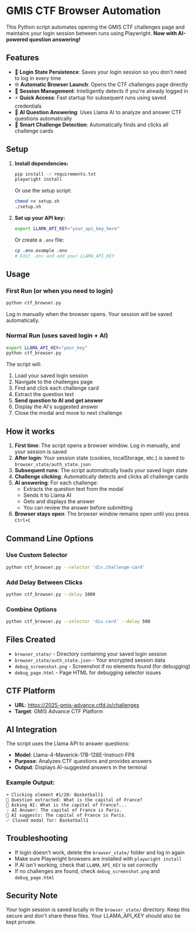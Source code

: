 # GMIS CTF Browser Automation

This Python script automates opening the GMIS CTF challenges page and maintains your login session between runs using Playwright. **Now with AI-powered question answering!**

## Features

- 🔐 **Login State Persistence**: Saves your login session so you don't need to log in every time
- 🌐 **Automatic Browser Launch**: Opens the CTF challenges page directly
- 🔄 **Session Management**: Intelligently detects if you're already logged in
- ⚡ **Quick Access**: Fast startup for subsequent runs using saved credentials
- 🤖 **AI Question Answering**: Uses Llama AI to analyze and answer CTF questions automatically
- 🎯 **Smart Challenge Detection**: Automatically finds and clicks all challenge cards

## Setup

1. **Install dependencies:**
   ```bash
   pip install -r requirements.txt
   playwright install
   ```

   Or use the setup script:
   ```bash
   chmod +x setup.sh
   ./setup.sh
   ```

2. **Set up your API key:**
   ```bash
   export LLAMA_API_KEY="your_api_key_here"
   ```
   
   Or create a `.env` file:
   ```bash
   cp .env.example .env
   # Edit .env and add your LLAMA_API_KEY
   ```

## Usage

### First Run (or when you need to login)
```bash
python ctf_browser.py
```
Log in manually when the browser opens. Your session will be saved automatically.

### Normal Run (uses saved login + AI)
```bash
export LLAMA_API_KEY="your_key"
python ctf_browser.py
```

The script will:
1. Load your saved login session
2. Navigate to the challenges page
3. Find and click each challenge card
4. Extract the question text
5. **Send question to AI and get answer**
6. Display the AI's suggested answer
7. Close the modal and move to next challenge

## How it works

1. **First time**: The script opens a browser window. Log in manually, and your session is saved
2. **After login**: Your session state (cookies, localStorage, etc.) is saved to `browser_state/auth_state.json`
3. **Subsequent runs**: The script automatically loads your saved login state
4. **Challenge clicking**: Automatically detects and clicks all challenge cards
5. **AI answering**: For each challenge:
   - Extracts the question text from the modal
   - Sends it to Llama AI
   - Gets and displays the answer
   - You can review the answer before submitting
6. **Browser stays open**: The browser window remains open until you press `Ctrl+C`

## Command Line Options

### Use Custom Selector
```bash
python ctf_browser.py --selector 'div.challenge-card'
```

### Add Delay Between Clicks
```bash
python ctf_browser.py --delay 1000
```

### Combine Options
```bash
python ctf_browser.py --selector 'div.card' --delay 500
```

## Files Created

- `browser_state/` - Directory containing your saved login session
- `browser_state/auth_state.json` - Your encrypted session data
- `debug_screenshot.png` - Screenshot if no elements found (for debugging)
- `debug_page.html` - Page HTML for debugging selector issues

## CTF Platform

- **URL**: https://2025-gmis-advance.ctfd.io/challenges
- **Target**: GMIS Advance CTF Platform

## AI Integration

The script uses the Llama API to answer questions:
- **Model**: Llama-4-Maverick-17B-128E-Instruct-FP8
- **Purpose**: Analyzes CTF questions and provides answers
- **Output**: Displays AI-suggested answers in the terminal

### Example Output:
```
➡️ Clicking element #1/20: Basketball1
📝 Question extracted: What is the capital of France?
🤖 Asking AI: What is the capital of France?...
💡 AI Answer: The capital of France is Paris.
💬 AI suggests: The capital of France is Paris.
✅ Closed modal for: Basketball1
```

## Troubleshooting

- If login doesn't work, delete the `browser_state/` folder and log in again
- Make sure Playwright browsers are installed with `playwright install`
- If AI isn't working, check that `LLAMA_API_KEY` is set correctly
- If no challenges are found, check `debug_screenshot.png` and `debug_page.html`

## Security Note

Your login session is saved locally in the `browser_state/` directory. Keep this secure and don't share these files. Your LLAMA_API_KEY should also be kept private.
